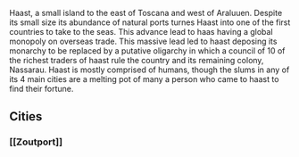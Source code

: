 Haast, a small island to the east of Toscana and west of Araluuen. Despite its small size its abundance of natural ports turnes Haast into one of the first countries to take to the seas. This advance lead to haas having a global monopoly on overseas trade. This massive lead led to haast deposing its monarchy to be replaced by a putative oligarchy in which a council of 10 of the richest traders of haast rule the country and its remaining colony, Nassarau. Haast is mostly comprised of humans, though the slums in any of its 4 main cities are a melting pot of many a person who came to haast to find their fortune.
## Cities
### [[Zoutport]]